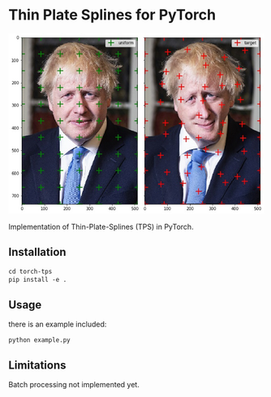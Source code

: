 # Thin Plate Splines for PyTorch

![distorted image figure](fig/plot.jpg)

Implementation of Thin-Plate-Splines (TPS) in PyTorch.

## Installation

    cd torch-tps
    pip install -e .

## Usage

there is an example included:

    python example.py

## Limitations

Batch processing not implemented yet.
